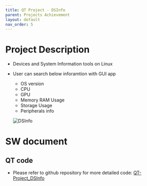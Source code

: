 ```yaml
---
title: QT Project - DSInfo
parent: Projects Achievement
layout: default
nav_order: 5
---
```


# Project Description
- Devices and System Information tools on Linux
- User can search below inforamtion with GUI app
  - OS version
  - CPU
  - GPU
  - Memory RAM Usage
  - Storage Usage
  - Peripherals info
  
  ![DSInfo](https://github.com/user-attachments/assets/208e8665-19e2-43ff-8c97-ba281e5729b7)

# SW document
## QT code
- Please refer to github repository for more detailed code: [QT-Project_DSInfo](https://github.com/OwenDuckLee/QT-Project_DSInfo.git)


